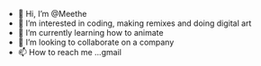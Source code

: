 - 👋 Hi, I’m @Meethe
- 👀 I’m interested in coding, making remixes and doing digital art
- 🌱 I’m currently learning how to animate
- 💞️ I’m looking to collaborate on a company
- 📫 How to reach me ...gmail

<!---
Meethe/Meethe is a ✨ special ✨ repository because its `README.md` (this file) appears on your GitHub profile.
You can click the Preview link to take a look at your changes.
--->
